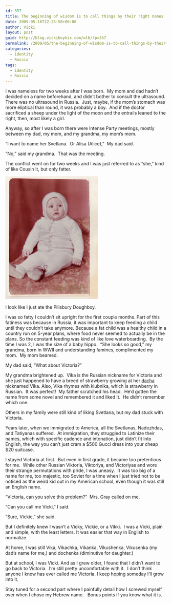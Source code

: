 ```yaml
---
id: 357
title: The beginning of wisdom is to call things by their right names
date: 2009-05-16T22:26:58+00:00
author: Vicki
layout: post
guid: http://blog.vickiboykis.com/wlb/?p=357
permalink: /2009/05/the-beginning-of-wisdom-is-to-call-things-by-their-right-names/
categories:
  - identity
  - Russia
tags:
  - identity
  - Russia
---
```

I was nameless for two weeks after I was born.  My mom and dad hadn&#8217;t decided on a name beforehand, and didn&#8217;t bother to consult the ultrasound.  There was no ultrasound in Russia.  Just, maybe, if the mom&#8217;s stomach was more eliptical than round, it was probably a boy.  And if the doctor sacrificed a sheep under the light of the moon and the entrails leaned to the right, then, most likely a girl.

Anyway, so after I was born there were Intense Party meetings, mostly between my dad, my mom, and my grandma, my mom&#8217;s mom.

&#8220;I want to name her Svetlana.  Or Alisa (Alice),&#8221;  My dad said.

&#8220;No,&#8221; said my grandma.  That was the meeting.

The conflict went on for two weeks and I was just referred to as &#8220;she,&#8221; kind of like Cousin It, but only fatter.

<div id="attachment_358" style="width: 299px" class="wp-caption aligncenter">
  <a href="https://raw.githubusercontent.com/veekaybee/wlb/gh-pages/assets/images/2009/05/scan0002.jpg"><img class="size-full wp-image-358" title="scan0002" src="https://raw.githubusercontent.com/veekaybee/wlb/gh-pages/assets/images/2009/05/scan0002.jpg" alt="scan0002" width="289" height="382" /></a>
  
  <p class="wp-caption-text">
    I look like I just ate the Pillsbury Doughboy.
  </p>
</div>

<p style="text-align: left;">
  I was so fatty I couldn&#8217;t sit upright for the first couple months. Part of this fatiness was because in Russia, it was important to keep feeding a child until they couldn&#8217;t take anymore. Because a fat child was a healthy child in a country run on 5-year plans, where food never seemed to actually be in the plans. So the constant feeding was kind of like love waterboarding.  By the time I was 2, I was the size of a baby hippo.  &#8220;She looks so good,&#8221; my grandma, born in WWII and understanding famines, complimented my mom.  My mom beamed.
</p>

<p style="text-align: left;">
  My dad said, &#8220;What about Victoria?&#8221;
</p>

<p style="text-align: left;">
  My grandma brightened up.  Vika is the Russian nickname for Victoria and she just happened to have a breed of strawberry growing at her <a href="http://en.wikipedia.org/wiki/Dacha">dacha</a> nicknamed Vika. Also, Vika rhymes with klubnika, which is strawberry in Russian.  It was perfect!  My father scratched his head.  He&#8217;d gotten the name from some novel and remembered it and liked it.  He didn&#8217;t remember which one.
</p>

<p style="text-align: left;">
  Others in my family were still kind of liking Svetlana, but my dad stuck with Victoria.
</p>

<p style="text-align: left;">
  Years later, when we immigrated to America, all the Svetlanas, Nadezhdas, and Tatiyanas suffered.  At immigration, they struggled to Latinize their names, which with specific cadence and intonation, just didn&#8217;t fit into English, the way you can&#8217;t just cram a $500 Gucci dress into your cheap $20 suitcase.
</p>

<p style="text-align: left;">
  I stayed Victoria at first.  But even in first grade, it became too pretentious for me.  While other Russian Viktoria, Viktoriya, and Victoriyas and wore their strange permutations with pride, I was uneasy.  It was too big of a name for me, too majestic, too Soviet for a time when I just tried not to be noticed as the weird kid out in my American school, even though it was still an English name.
</p>

<p style="text-align: left;">
  &#8220;Victoria, can you solve this problem?&#8221;  Mrs. Gray called on me.
</p>

<p style="text-align: left;">
  &#8220;Can you call me Vicki,&#8221; I said.
</p>

<p style="text-align: left;">
  &#8220;Sure, Vickie,&#8221; she said.
</p>

<p style="text-align: left;">
  But I definitely knew I wasn&#8217;t a Vicky, Vickie, or a Vikki.  I was a Vicki, plain and simple, with the least letters. It was easier that way in English to normalize.
</p>

<p style="text-align: left;">
  At home, I was still Vika, Vikachka, Vikanka, Vikushenka, Vikusenka (my dad&#8217;s name for me,) and dochenka (diminutive for daughter.)
</p>

<p style="text-align: left;">
  But at school, I was Vicki. And as I grew older, I found that I didn&#8217;t want to go back to Victoria.  I&#8217;m still pretty uncomfortable with it.  I don&#8217;t think anyone I know has ever called me Victoria. I keep hoping someday I&#8217;ll grow into it.
</p>

<p style="text-align: left;">
  <p style="text-align: left;">
    Stay tuned for a second part where I painfully detail how I screwed myself over when I chose my Hebrew name.   Bonus points if you know what it is.
  </p>
  
  <p style="text-align: left;">